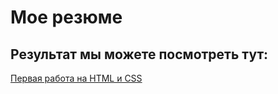 # Мое резюме

## Результат мы можете посмотреть тут:

[Первая работа на HTML и CSS](https://[duckduckgo.com](https://github.com/AlekseyUsynin/Resume/))
